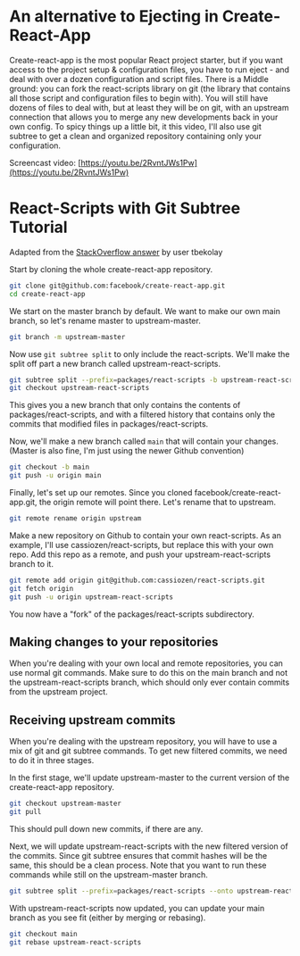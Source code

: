 # An alternative to Ejecting in Create-React-App

Create-react-app is the most popular React project starter, but if you want access to the project setup & configuration files, you have to run eject - and deal with over a dozen configuration and script files.
There is a Middle ground: you can fork the react-scripts library on git (the library that contains all those script and configuration files to begin with). You will still have dozens of files to deal with, but at least they will be on git, with an upstream connection that allows you to merge any new developments back in your own config.
To spicy things up a little bit, it this video, I'll also use git subtree to get a clean and organized repository containing only your configuration.

Screencast video:
[https://youtu.be/2RvntJWs1Pw](https://youtu.be/2RvntJWs1Pw)

# React-Scripts with Git Subtree Tutorial

Adapted from the [StackOverflow answer](https://stackoverflow.com/questions/24577084/forking-a-sub-directory-of-a-repository-on-github-and-making-it-part-of-my-own-r) by user tbekolay

Start by cloning the whole create-react-app repository.

```bash
git clone git@github.com:facebook/create-react-app.git
cd create-react-app
```

We start on the master branch by default. We want to make our own main branch, so let's rename master to upstream-master.

```bash
git branch -m upstream-master
```

Now use `git subtree split` to only include the react-scripts. We'll make the split off part a new branch called upstream-react-scripts.

```bash
git subtree split --prefix=packages/react-scripts -b upstream-react-scripts
git checkout upstream-react-scripts
```

This gives you a new branch that only contains the contents of packages/react-scripts, and with a filtered history that contains only the commits that modified files in packages/react-scripts.

Now, we'll make a new branch called `main` that will contain your changes. (Master is also fine, I'm just using the newer Github convention)

```bash
git checkout -b main
git push -u origin main
```

Finally, let's set up our remotes. Since you cloned facebook/create-react-app.git, the origin remote will point there. Let's rename that to upstream.

```bash
git remote rename origin upstream
```

Make a new repository on Github to contain your own react-scripts. As an example, I'll use cassiozen/react-scripts, but replace this with your own repo. Add this repo as a remote, and push your upstream-react-scripts branch to it.

```bash
git remote add origin git@github.com:cassiozen/react-scripts.git
git fetch origin
git push -u origin upstream-react-scripts
```

You now have a "fork" of the packages/react-scripts subdirectory.

## Making changes to your repositories

When you're dealing with your own local and remote repositories, you can use normal git commands. Make sure to do this on the main branch and not the upstream-react-scripts branch, which should only ever contain commits from the upstream project.

## Receiving upstream commits

When you're dealing with the upstream repository, you will have to use a mix of git and git subtree commands. To get new filtered commits, we need to do it in three stages.

In the first stage, we'll update upstream-master to the current version of the create-react-app repository.

```bash
git checkout upstream-master
git pull
```

This should pull down new commits, if there are any.

Next, we will update upstream-react-scripts with the new filtered version of the commits. Since git subtree ensures that commit hashes will be the same, this should be a clean process. Note that you want to run these commands while still on the upstream-master branch.

```bash
git subtree split --prefix=packages/react-scripts --onto upstream-react-scripts -b upstream-react-scripts
```

With upstream-react-scripts now updated, you can update your main branch as you see fit (either by merging or rebasing).

```bash
git checkout main
git rebase upstream-react-scripts
```
